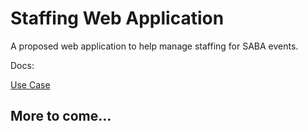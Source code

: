 # Staffing Web Application

A proposed web application to help manage staffing for SABA events.

Docs:

[Use Case](/docs/use_case.md)


## More to come...